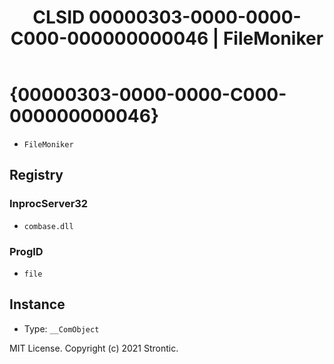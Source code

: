 ﻿---
title: "CLSID 00000303-0000-0000-C000-000000000046 | FileMoniker"
excerpt: What is COM-Object CLSID 00000303-0000-0000-C000-000000000046?
---

# {00000303-0000-0000-C000-000000000046}

* `FileMoniker`

## Registry


### InprocServer32

* `combase.dll`

### ProgID

* `file`

## Instance

* Type: `__ComObject`

MIT License. Copyright (c) 2021 Strontic.


